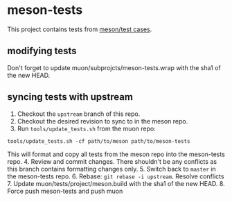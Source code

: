 # meson-tests

This project contains tests from [meson/test cases].

## modifying tests

Don't forget to update muon/subprojcts/meson-tests.wrap with the sha1 of the new
HEAD.

## syncing tests with upstream

1. Checkout the `upstream` branch of this repo.
2. Checkout the desired revision to sync to in the meson repo.
3. Run `tools/update_tests.sh` from the muon repo:

```
tools/update_tests.sh -cf path/to/meson path/to/meson-tests
```

   This will format and copy all tests from the meson repo into the meson-tests
   repo.
4. Review and commit changes.  There shouldn't be any conflicts as this branch
   contains formatting changes only.
5. Switch back to `master` in the meson-tests repo.
6. Rebase: `git rebase -i upstream`.  Resolve conflicts
7. Update muon/tests/project/meson.build with the sha1 of the new HEAD.
8. Force push meson-tests and push muon

[meson/test cases]: https://github.com/mesonbuild/meson/tree/master/test%20cases
